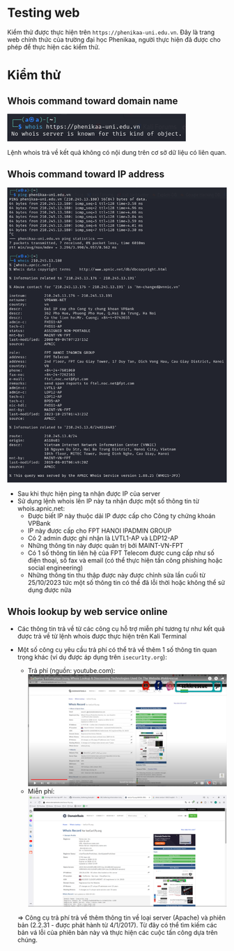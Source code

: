 # Testing web

Kiểm thử được thực hiện trên `https://phenikaa-uni.edu.vn`. Đây là trang web chính thức của trường đại học Phenikaa, người thực hiện đã được cho phép để thực hiện các kiểm thử.

# Kiểm thử

## Whois command toward domain name
![alt text](images/1.png)

Lệnh whois trả về kết quả không có nội dung trên cơ sở dữ liệu có liên quan.

## Whois command toward IP address

![alt text](images/2.png)

- Sau khi thực hiện ping ta nhận được IP của server
- Sử dụng lệnh whois lên IP này ta nhận được một số thông tin từ whois.apnic.net:
    - Được biết IP này thuộc dải IP được cấp cho Công ty chứng khoán VPBank
    - IP này được cấp cho FPT HANOI IPADMIN GROUP
    - Có 2 admin được ghi nhận là LVTL1-AP và LDP12-AP
    - Những thông tin này được quản trị bởi MAINT-VN-FPT
    - Có 1 số thông tin liên hệ của FPT Telecom được cung cấp như số điện thoại, số fax và email (có thể thực hiện tấn công phishing hoặc social engineering)
    - Những thông tin thu thập được này được chỉnh sửa lần cuối từ 25/10/2023 tức một số thông tin có thể đã lỗi thời hoặc không thể sử dụng được nữa

## Whois lookup by web service online

- Các thông tin trả về từ các công cụ hỗ trợ miễn phí tương tự như kết quả được trả về từ lệnh whois được thực hiện trên Kali Terminal
- Một số công cụ yêu cầu trả phí có thể trả về thêm 1 số thông tin quan trọng khác (ví dụ được áp dụng trên `isecur1ty.org`):
    - Trả phí (nguồn: youtube.com):
    ![alt text](images/3.png)
    - Miễn phí:
    ![alt text](images/4.png)
    
    => Công cụ trả phí trả về thêm thông tin về loại server (Apache) và phiên bản (2.2.31 - được phát hành từ 4/1/2017). Từ đây có thể tìm kiếm các bản vá lỗi của phiên bản này và thực hiện các cuộc tấn công dựa trên chúng.